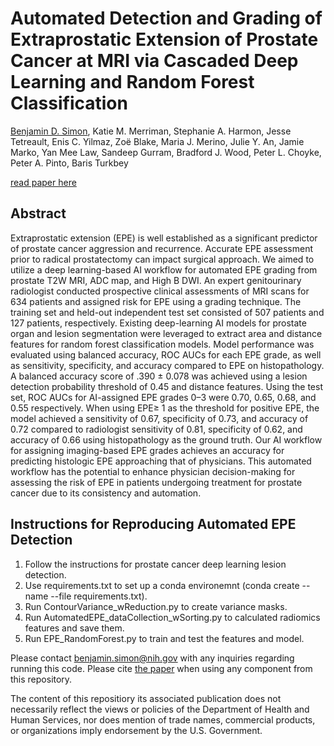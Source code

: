 
# Automated Detection and Grading of Extraprostatic Extension of Prostate Cancer at MRI via Cascaded Deep Learning and Random Forest Classification
[Benjamin D. Simon](https://www.linkedin.com/in/benjamin-dabora-simon/), Katie M. Merriman, Stephanie A. Harmon, Jesse Tetreault, Enis C. Yilmaz, Zoë Blake, Maria J. Merino, Julie Y. An, Jamie Marko, Yan Mee Law, Sandeep Gurram, Bradford J. Wood, Peter L. Choyke, Peter A. Pinto, Baris Turkbey

[read paper here](https://doi.org/10.1016/j.acra.2024.04.011)

## Abstract
Extraprostatic extension (EPE) is well established as a significant predictor of prostate cancer aggression and recurrence. Accurate EPE assessment prior to radical prostatectomy can impact surgical approach. We aimed to utilize a deep learning-based AI workflow for automated EPE grading from prostate T2W MRI, ADC map, and High B DWI. An expert genitourinary radiologist conducted prospective clinical assessments of MRI scans for 634 patients and assigned risk for EPE using a grading technique. The training set and held-out independent test set consisted of 507 patients and 127 patients, respectively. Existing deep-learning AI models for prostate organ and lesion segmentation were leveraged to extract area and distance features for random forest classification models. Model performance was evaluated using balanced accuracy, ROC AUCs for each EPE grade, as well as sensitivity, specificity, and accuracy compared to EPE on histopathology. A balanced accuracy score of .390 ± 0.078 was achieved using a lesion detection probability threshold of 0.45 and distance features. Using the test set, ROC AUCs for AI-assigned EPE grades 0–3 were 0.70, 0.65, 0.68, and 0.55 respectively. When using EPE≥ 1 as the threshold for positive EPE, the model achieved a sensitivity of 0.67, specificity of 0.73, and accuracy of 0.72 compared to radiologist sensitivity of 0.81, specificity of 0.62, and accuracy of 0.66 using histopathology as the ground truth. Our AI workflow for assigning imaging-based EPE grades achieves an accuracy for predicting histologic EPE approaching that of physicians. This automated workflow has the potential to enhance physician decision-making for assessing the risk of EPE in patients undergoing treatment for prostate cancer due to its consistency and automation.

## Instructions for Reproducing Automated EPE Detection
1. Follow the instructions for prostate cancer deep learning lesion detection.
2. Use requirements.txt to set up a conda environemnt (conda create --name <env> --file requirements.txt).
3. Run ContourVariance_wReduction.py to create variance masks.
4. Run AutomatedEPE_dataCollection_wSorting.py to calculated radiomics features and save them.
5. Run EPE_RandomForest.py to train and test the features and model.

Please contact benjamin.simon@nih.gov with any inquiries regarding running this code. Please cite [the paper](https://doi.org/10.1016/j.acra.2024.04.011) when using any component from this repository.

The content of this repositiory its associated publication does not necessarily reflect the views or policies of the Department of Health and Human Services, nor does mention of trade names, commercial products, or organizations imply endorsement by the U.S. Government. 